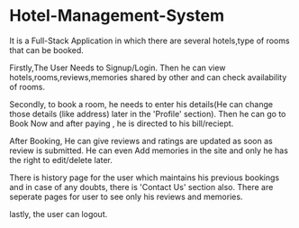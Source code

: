 # Hotel-Management-System
It is a Full-Stack Application in which there are several hotels,type of rooms that can be booked.



Firstly,The User Needs to Signup/Login. Then he can view hotels,rooms,reviews,memories shared by other and can check availability of rooms.

Secondly, to book a room, he needs to enter his details(He can change those details (like address) later in the 'Profile' section). Then he can go to Book Now and after paying , he is directed to his bill/reciept.

After Booking, He can give reviews and ratings are updated as soon as review is submitted. He can even Add memories in the site and only he has the right to edit/delete later.

There is history page for the user which maintains his previous bookings and in case of any doubts, there is 'Contact Us' section also. There are seperate pages for user to see only his reviews and memories.

lastly, the user can logout.
